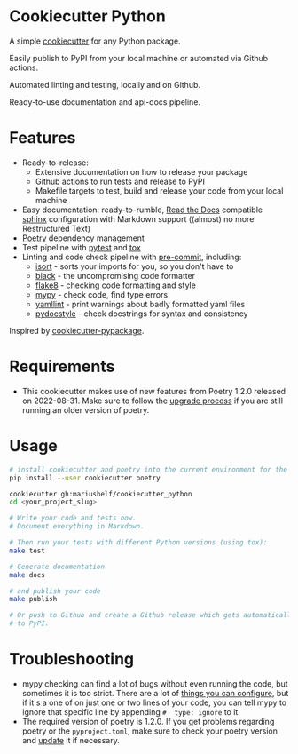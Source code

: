 # Cookiecutter Python

A simple [cookiecutter](https://github.com/cookiecutter/cookiecutter)
for any Python package.

Easily publish to PyPI from your local machine or automated via Github actions.

Automated linting and testing, locally and on Github.

Ready-to-use documentation and api-docs pipeline.


# Features

* Ready-to-release:
  * Extensive documentation on how to release your package
  * Github actions to run tests and release to PyPI
  * Makefile targets to test, build and release your code from your local machine
* Easy documentation: ready-to-rumble, [Read the Docs](https://readthedocs.org) compatible
  [sphinx](https://www.sphinx-doc.org/) configuration with Markdown support
  ((almost) no more Restructured Text)
* [Poetry](https://poetry.eustace.io/) dependency management
* Test pipeline with [pytest](https://docs.pytest.org/en/latest/) 
  and [tox](https://tox.wiki/)
* Linting and code check pipeline with [pre-commit](https://pre-commit.com), including:
  * [isort](https://github.com/timothycrosley/isort) - sorts your imports for you, so you don't have to
  * [black](https://github.com/psf/black) - the uncompromising code formatter
  * [flake8](https://gitlab.com/pycqa/flake8) - checking code formatting and style
  * [mypy](http://mypy-lang.org/) - check code, find type errors
  * [yamllint](http://www.yamllint.com/) - print warnings about
    badly formatted yaml files
  * [pydocstyle](http://www.pydocstyle.org/en/stable/index.html) - check
    docstrings for syntax and consistency

Inspired by [cookiecutter-pypackage](https://github.com/audreyr/cookiecutter-pypackage).

# Requirements

- This cookiecutter makes use of new features from Poetry 1.2.0 released on
  2022-08-31. Make sure to follow the
  [upgrade process](https://python-poetry.org/blog/announcing-poetry-1.2.0/)
  if you are still running an older version of poetry.


# Usage

```bash
# install cookiecutter and poetry into the current environment for the current user
pip install --user cookiecutter poetry

cookiecutter gh:mariushelf/cookiecutter_python
cd <your_project_slug>

# Write your code and tests now.
# Document everything in Markdown.

# Then run your tests with different Python versions (using tox):
make test

# Generate documentation
make docs

# and publish your code
make publish

# Or push to Github and create a Github release which gets automatically published
# to PyPI.
```

# Troubleshooting

* mypy checking can find a lot of bugs without even running the code, but sometimes it is too strict. There are a lot of [things you can configure](https://mypy.readthedocs.io/en/latest/config_file.html), but if it's a one of on just one or two lines of your code, you can tell mypy to ignore that specific line by appending `#  type: ignore` to it.
* The required version of poetry is 1.2.0. If you get problems regarding
  poetry or the `pyproject.toml`, make sure to check your poetry version
  and [update](https://python-poetry.org/blog/announcing-poetry-1.2.0/)
  it if necessary.
 